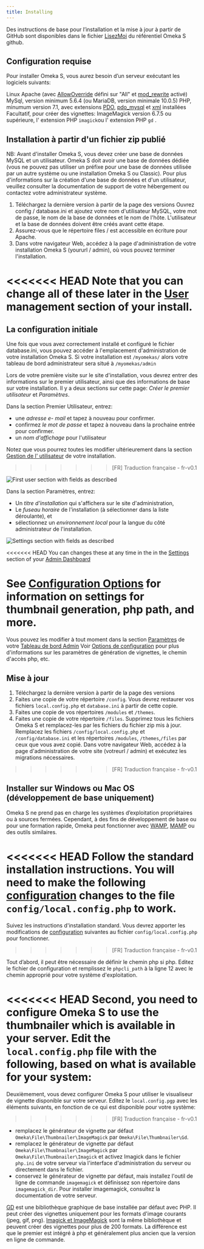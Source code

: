 ```yaml
---
title: Installing
---
```

Des instructions de base pour l’installation et la mise à jour à partir de GitHub sont disponibles dans le fichier [LisezMoi](https://github.com/omeka/omeka-s/blob/develop/README.md) du référentiel Omeka S github.


## Configuration requise

Pour installer Omeka S, vous aurez besoin d’un serveur exécutant les logiciels suivants:

Linux
Apache (avec [AllowOverride](https://httpd.apache.org/docs/2.4/mod/core.html#allowoverride) défini sur "All" et [mod_rewrite](http://httpd.apache.org/docs/current/mod/mod_rewrite.html) activé)
MySql, version minimum 5.6.4 (ou MariaDB, version minimale 10.0.5)
PHP, minumum version 7.1, avec extensions [PDO](http://php.net/manual/en/intro.pdo.php), [pdo_mysql](http://php.net/manual/en/ref.pdo-mysql.php) et [xml](http://php.net/manual/en/intro.xml.php) installées
Facultatif, pour créer des vignettes: ImageMagick version 6.7.5 ou supérieure, l' extension PHP `imagick`ou l' extension PHP `gd` .


## Installation à partir d'un fichier zip publié

NB: Avant d'installer Omeka S, vous devez créer une base de données MySQL et un utilisateur. Omeka S doit avoir une base de données dédiée (vous ne pouvez pas utiliser un préfixe pour une base de données utilisée par un autre système ou une installation Omeka S ou Classic). Pour plus d'informations sur la création d'une base de données et d'un utilisateur, veuillez consulter la documentation de support de votre hébergement ou contactez votre administrateur système.

1. Téléchargez la dernière version à partir de la page des versions
Ouvrez config / database.ini et ajoutez votre nom d'utilisateur MySQL, votre mot de passe, le nom de la base de données et le nom de l'hôte. L'utilisateur et la base de données doivent être créés avant cette étape.
1. Assurez-vous que le répertoire files / est accessible en écriture pour Apache.
1. Dans votre navigateur Web, accédez à la page d'administration de votre installation Omeka S (yoururl / admin), où vous pouvez terminer l'installation.


<<<<<<< HEAD
Note that you can change all of these later in the [User](admin/users.md) management section of your install.
=======

## La configuration initiale

Une fois que vous avez correctement installé et configuré le fichier database.ini, vous pouvez accéder à l'emplacement d'administration de votre installation Omeka S. Si votre installation est `/myomekas/` alors votre tableau de bord administrateur sera situé à `/myomekas/admin`

Lors de votre première visite sur le site d'installation, vous devrez entrer des informations sur le premier utilisateur, ainsi que des informations de base sur votre installation. Il y a deux sections sur cette page: *Créer le premier utilisateur* et *Paramètres*.

Dans la section Premier Utilisateur, entrez:

- une *adresse e- mail* et tapez à nouveau pour confirmer.
- confirmez *le mot de passe* et tapez à nouveau dans la prochaine entrée pour confirmer.
- un *nom d'affichage* pour l'utilisateur

Notez que vous pourrez toutes les modifier ultérieurement dans la section [Gestion de l' utilisateur](/admin/users.md) de votre installation.

>>>>>>> [FR] Traduction française - fr-v0.1

![First user section with fields as described](files/installOmekaS1.png)

Dans la section Paramètres, entrez:

- Un *titre d'installation* qui s'affichera sur le site d'administration,
- Le *fuseau horaire* de l'installation (à sélectionner dans la liste déroulante), et
- sélectionnez un *environnement local* pour la langue du côté administrateur de l'installation.

![Settings section with fields as described](files/installOmekaS2.png)

<<<<<<< HEAD
You can changes these at any time in the in the [Settings](admin/settings.md) section of your [Admin Dashboard](admin-dashboard.md)

See [Configuration Options](configuration.md) for information on settings for thumbnail generation, php path, and more.
=======
Vous pouvez les modifier à tout moment dans la section [Paramètres](/admin/settings.md)  de votre [Tableau de bord Admin](/admin-dashboard.md)
Voir [Options de configuration](../configuration/) pour plus d'informations sur les paramètres de génération de vignettes, le chemin d'accès php, etc.

## Mise à jour
1. Téléchargez la dernière version à partir de la page des versions
1. Faites une copie de votre répertoire `/config`. Vous devrez restaurer vos fichiers `local.config.php` et `database.ini` à partir de cette copie.
1. Faites une copie de vos répertoires  `/modules` et `/themes`.
1. Faites une copie de votre répertoire `/files`.
Supprimez tous les fichiers Omeka S et remplacez-les par les fichiers du fichier zip mis à jour.
Remplacez les fichiers `/config/local.config.php` et `/config/database.ini`  et les répertoires `/modules`, `/themes`,`/files` par ceux que vous avez copié.
Dans votre navigateur Web, accédez à la page d'administration de votre site (votreurl / admin) et exécutez les migrations nécessaires.

>>>>>>> [FR] Traduction française - fr-v0.1

## Installer sur Windows ou Mac OS (développement de base uniquement)

Omeka S ne prend pas en charge les systèmes d’exploitation propriétaires ou à sources fermées. Cependant, à des fins de développement de base ou pour une formation rapide, Omeka peut fonctionner avec  [WAMP](http://www.wampserver.com), [MAMP](https://www.mamp.info) ou des outils similaires.

<<<<<<< HEAD
Follow the standard installation instructions. You will need to make the following [configuration](configuration.md) changes to the file `config/local.config.php` to work.
=======
Suivez les instructions d'installation standard. Vous devrez apporter les modifications de  [configuration](../configuration/) suivantes au fichier `config/local.config.php` pour fonctionner.
>>>>>>> [FR] Traduction française - fr-v0.1

Tout d’abord, il peut être nécessaire de définir le chemin php si php. Editez le fichier de configuration et remplissez le `phpcli_path` à la ligne 12 avec le chemin approprié pour votre système d'exploitation.

<<<<<<< HEAD
Second, you need to configure Omeka S to use the thumbnailer which is available in your server. Edit the `local.config.php` file with the following, based on what is available for your system:
=======
Deuxièmement, vous devez configurer Omeka S pour utiliser le visualiseur de vignette disponible sur votre serveur. Editez le `local.config.pgp` avec les éléments suivants, en fonction de ce qui est disponible pour votre système:
>>>>>>> [FR] Traduction française - fr-v0.1

- remplacez le générateur de vignette par défaut `Omeka\File\Thumbnailer\ImageMagick` par `Omeka\File\Thumbnailer\Gd`.
- remplacez  le générateur de vignette par défaut `Omeka\File\Thumbnailer\ImageMagick` par `Omeka\File\Thumbnailer\Imagick` et activez Imagick dans le fichier `php.ini` de votre serveur via l'interface d'administration du serveur ou directement dans le fichier.
- conservez le générateur de vignette par défaut, mais installez l'outil de ligne de commande `imagemagick` et définissez son répertoire dans `imagemagick_dir`. Pour installer imagemagick, consultez la documentation de votre serveur.

[GD](https://secure.php.net/manual/en/intro.image.php) est une bibliothèque graphique de base installée par défaut avec PHP. Il peut créer des vignettes uniquement pour les formats d'image courants (jpeg, gif, png). [Imagick et ImageMagick](https://www.imagemagick.org) sont la même bibliothèque et peuvent créer des vignettes pour plus de 200 formats. La différence est que le premier est intégré à php et généralement plus ancien que la version en ligne de commande.
